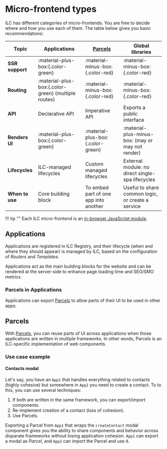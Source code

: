 # Micro-frontend types

ILC has different categories of micro-frontends. You are free to decide where and how you use each of them. The table below gives you basic recommendations:

| Topic           | Applications                                        | [Parcels](./parcels.md)                 | Global libraries
| --------------- | ----------------------------------------------------| --------------------------------------- | ------------------------------------------------- |
| **SSR support** | :material-plus-box:{.color-green}                   | :material-minus-box:{.color-red}        | :material-minus-box:{.color-red}                  |
| **Routing**     | :material-plus-box:{.color-green} (multiple routes) | :material-minus-box:{.color-red}        | :material-minus-box:{.color-red}                  |
| **API**         | Declarative API                                     | Imperative API                          | Exports a public interface                        |
| **Renders UI**  | :material-plus-box:{.color-green}                   | :material-plus-box:{.color-green}       | :material-plus-minus-box: (may or may not render) |
| **Lifecycles**  | ILC-managed lifecycles                              | Custom managed lifecycles               | External module: no direct single-spa lifecycles  |
| **When to use** | Core building block                                 | To embed part of one app into another   | Useful to share common logic, or create a service |

!!! tip ""
    Each ILC micro-frontend is an [in-browser JavaScript module](https://single-spa.js.org/docs/recommended-setup#in-browser-versus-build-time-modules).

## Applications

Applications are registered in ILC Registry, and their lifecycle (when and where they should appear) is managed by ILC, based on the configuration of _Routers_ and _Templates_.

Applications act as the main building blocks for the website and can be rendered at the server-side to enhance page loading time and SEO/SMO metrics.

### Parcels in Applications

Applications can export [Parcels](./parcels.md) to allow parts of their UI to be used in other apps.

## Parcels

With [Parcels](./parcels.md), you can reuse parts of UI across applications when those applications are written in multiple frameworks. In other words, Parcels is an ILC-specific implementation of web components.

### Use case example

#### Contacts modal

Let's say, you have an `App1` that handles everything related to contacts (highly cohesive) but somewhere in `App2` you need to create a contact.
To to this, you can use several techniques:

1. If both are written in the same framework, you can export/import components.
1. Re-implement creation of a contact (loss of cohesion).
1. Use Parcels.

Exporting a Parcel from `App1` that wraps the `createContact` modal component gives you the ability to share components and behavior across disparate frameworks without losing application cohesion. `App1` can export a modal as _Parcel_, and `App2` can import the Parcel and use it.
